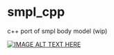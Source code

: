 # smpl_cpp
c++ port of smpl body model (wip)

[![IMAGE ALT TEXT HERE](https://img.youtube.com/vi/Vx5RLiSSD30/0.jpg)](https://www.youtube.com/watch?v=Vx5RLiSSD30)
